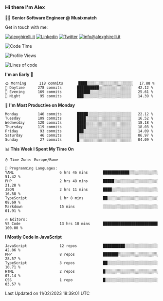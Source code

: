 ### Hi there I'm Alex

👨‍💻 __Senior Software Engineer @ Musixmatch__

Get in touch with me:

[![alexghirelli.it](https://img.shields.io/static/v1?label=alexghirelli.it&message=%20&color=red&logo=&style=flat-square&logoColor=white)](https://www.alexghirelli.it/)
[![Linkedin](https://img.shields.io/static/v1?label=Linkedin&message=%20&color=blue&logo=Linkedin&style=flat-square&logoColor=white)](https://linkedin.com/in/alexghirelli)
[![Twitter](https://img.shields.io/static/v1?label=Twitter&message=%20&color=blue&logo=Twitter&style=flat-square&logoColor=white)](https://twitter.com/alexGhirelli)
[![info@alexghirelli.it](https://img.shields.io/static/v1?label=info@alexghirelli.it&message=%20&color=red&logo=gmail&style=flat-square&logoColor=white)](mailto:info@alexghirelli.it)

<!--START_SECTION:waka-->
![Code Time](http://img.shields.io/badge/Code%20Time-7%2C330%20hrs%2027%20mins-blue)

![Profile Views](http://img.shields.io/badge/Profile%20Views-1-blue)

![Lines of code](https://img.shields.io/badge/From%20Hello%20World%20I%27ve%20Written-812%20Thousand%20lines%20of%20code-blue)

**I'm an Early 🐤** 

```text
🌞 Morning      118 commits       ████░░░░░░░░░░░░░░░░░░░░░   17.88 % 
🌆 Daytime      278 commits       ██████████░░░░░░░░░░░░░░░   42.12 % 
🌃 Evening      169 commits       ██████░░░░░░░░░░░░░░░░░░░   25.61 % 
🌙 Night         95 commits       ███░░░░░░░░░░░░░░░░░░░░░░   14.39 % 

```
📅 **I'm Most Productive on Monday** 

```text
Monday         146 commits       █████░░░░░░░░░░░░░░░░░░░░   22.12 % 
Tuesday        109 commits       ████░░░░░░░░░░░░░░░░░░░░░   16.52 % 
Wednesday      120 commits       ████░░░░░░░░░░░░░░░░░░░░░   18.18 % 
Thursday       119 commits       ████░░░░░░░░░░░░░░░░░░░░░   18.03 % 
Friday          93 commits       ███░░░░░░░░░░░░░░░░░░░░░░   14.09 % 
Saturday        46 commits       █░░░░░░░░░░░░░░░░░░░░░░░░   06.97 % 
Sunday          27 commits       █░░░░░░░░░░░░░░░░░░░░░░░░   04.09 % 

```


📊 **This Week I Spent My Time On** 

```text
⌚︎ Time Zone: Europe/Rome

💬 Programming Languages: 
YAML                     6 hrs 46 mins       ████████████░░░░░░░░░░░░░   51.42 % 
PHP                      2 hrs 48 mins       █████░░░░░░░░░░░░░░░░░░░░   21.28 % 
JSON                     2 hrs 11 mins       ████░░░░░░░░░░░░░░░░░░░░░   16.58 % 
TypeScript               1 hr 8 mins         ██░░░░░░░░░░░░░░░░░░░░░░░   08.69 % 
Markdown                 15 mins             ░░░░░░░░░░░░░░░░░░░░░░░░░   01.91 % 

🔥 Editors: 
VS Code                  13 hrs 10 mins      █████████████████████████   100.00 % 

```

**I Mostly Code in JavaScript** 

```text
JavaScript               12 repos            ██████████░░░░░░░░░░░░░░░   42.86 % 
PHP                      8 repos             ███████░░░░░░░░░░░░░░░░░░   28.57 % 
TypeScript               3 repos             ██░░░░░░░░░░░░░░░░░░░░░░░   10.71 % 
HTML                     2 repos             █░░░░░░░░░░░░░░░░░░░░░░░░   07.14 % 
CSS                      1 repo              █░░░░░░░░░░░░░░░░░░░░░░░░   03.57 % 

```



 Last Updated on 11/02/2023 18:39:01 UTC
<!--END_SECTION:waka-->
